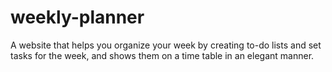 # weekly-planner
A website that helps you organize your week by creating to-do lists and set tasks for the week, and shows them on a time table in an elegant manner.

